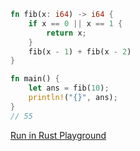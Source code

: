 ```rust
fn fib(x: i64) -> i64 {
    if x == 0 || x == 1 {
        return x;
    }
    fib(x - 1) + fib(x - 2)
}

fn main() {
    let ans = fib(10);
    println!("{}", ans);
}
// 55

```
[Run in Rust Playground](https://play.rust-lang.org/?version=stable&mode=debug&edition=2021&gist=454fa76643d701a10d8f6e20af02f5e2&version=stable)
